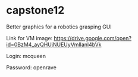 # capstone12
Better graphics for a robotics grasping GUI

Link for VM image: https://drive.google.com/open?id=0BzM4_ayQHUjNUEUyVmlIanl4bVk

Login: mcqueen

Password: openrave
